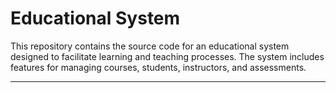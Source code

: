 # Educational System

This repository contains the source code for an educational system designed to facilitate learning and teaching processes. The system includes features for managing courses, students, instructors, and assessments.

---

